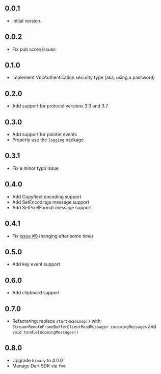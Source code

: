 ## 0.0.1

- Initial version.

## 0.0.2

- Fix pub score issues

## 0.1.0

- Implement VncAuthentication security type (aka, using a password)

## 0.2.0

- Add support for protocol versions 3.3 and 3.7

## 0.3.0

- Add support for pointer events
- Properly use the `logging` package

## 0.3.1

- Fix a minor typo issue

## 0.4.0

- Add CopyRect encoding support
- Add SetEncodings message support
- Add SetPixelFormat message support

## 0.4.1

- Fix [issue #9](https://github.com/Goddchen/dart-rfb/issues/9) (hanging after some time)

## 0.5.0

- Add key event support

## 0.6.0

- Add clipboard support

## 0.7.0

- Refactoring: replace `startReadLoop()` with `Stream<RemoteFrameBufferClientReadMessage> incomingMessages` and `void handleIncomingMessages()`

## 0.8.0
- Upgrade `binary` to 4.0.0
- Manage Dart SDK via `fvm`